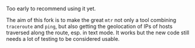 Too early to recommend using it yet. 

The aim of this fork is to make the great `mtr` not only a tool combining `traceroute` and `ping`, but also getting the geolocation of IPs of hosts traversed along the route, esp. in text mode. It works but the new code still needs a lot of testing to be considered usable.
